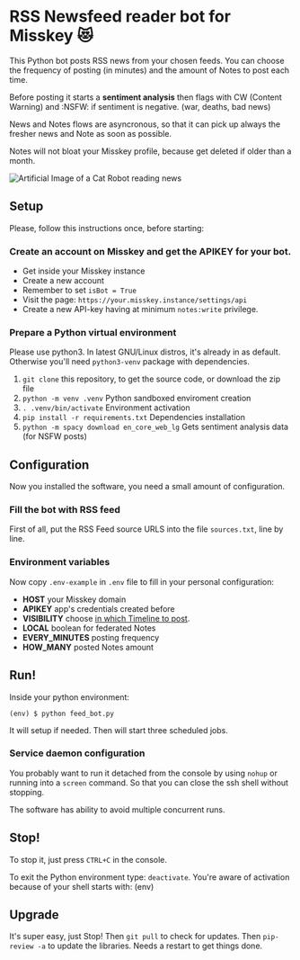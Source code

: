 # RSS Newsfeed reader bot for Misskey 😻

This Python bot posts RSS news from your chosen feeds. You can choose the frequency of posting (in minutes) and the amount of Notes to post each time.

Before posting it starts a **sentiment analysis** then flags with CW (Content Warning) and :NSFW: if sentiment is negative. (war, deaths, bad news)

News and Notes flows are asyncronous, so that it can pick up always the fresher news and Note as soon as possible.

Notes will not bloat your Misskey profile, because get deleted if older than a month.

![Artificial Image of a Cat Robot reading news](https://repository-images.githubusercontent.com/523881650/3c833d1a-a012-4414-9b94-aa6e7ec0f98a)

## Setup

Please, follow this instructions once, before starting:

### Create an account on Misskey and get the APIKEY for your bot.

- Get inside your Misskey instance
- Create a new account
- Remember to set `isBot = True`
- Visit the page: `https://your.misskey.instance/settings/api`
- Create a new API-key having at minimum `notes:write` privilege.

### Prepare a Python virtual environment 

Please use python3. In latest GNU/Linux distros, it's already in as default. Otherwise you'll need `python3-venv` package with dependencies. 

1. `git clone` this repository, to get the source code, or download the zip file
2. `python -m venv .venv` Python sandboxed enviroment creation
3. `. .venv/bin/activate` Environment activation
4. `pip install -r requirements.txt` Dependencies installation
5. `python -m spacy download en_core_web_lg` Gets sentiment analysis data (for NSFW posts)

## Configuration

Now you installed the software, you need a small amount of configuration.

### Fill the bot with RSS feed

First of all, put the RSS Feed source URLS into the file `sources.txt`, line by line. 

### Environment variables

Now copy `.env-example` in `.env` file to fill in your personal configuration:

- **HOST** your Misskey domain
- **APIKEY** app's credentials created before
- **VISIBILITY** choose [in which Timeline to post](https://misskey-hub.net/en/docs/features/timeline.html).
- **LOCAL** boolean for federated Notes
- **EVERY_MINUTES** posting frequency
- **HOW_MANY** posted Notes amount

## Run!

Inside your python environment:

`(env) $ python feed_bot.py`

It will setup if needed. Then will start three scheduled jobs.

### Service daemon configuration

You probably want to run it detached from the console by using `nohup` or running into a `screen` command. So that you can close the ssh shell without stopping.

The software has ability to avoid multiple concurrent runs.

## Stop! 

To stop it, just press `CTRL+C` in the console.

To exit the Python environment type: `deactivate`. You're aware of activation because of your shell starts with: (env)

## Upgrade

It's super easy, just Stop! Then `git pull` to check for updates. Then `pip-review -a` to update the libraries. Needs a restart to get things done.
